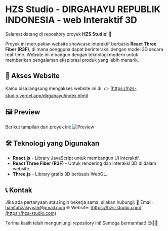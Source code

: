 # HZS Studio - DIRGAHAYU REPUBLIK INDONESIA - web Interaktif 3D

Selamat datang di repository proyek **HZS Studio**! 🚀

Proyek ini merupakan website showcase interaktif berbasis **React Three Fiber (R3F)**, di mana pengguna dapat berinteraksi dengan model 3D secara real-time. Website ini dibangun dengan teknologi modern untuk memberikan pengalaman eksplorasi produk yang lebih menarik.

## 🔗 Akses Website

Kamu bisa langsung mengakses website ini di:
👉 [https://hzs-studio.vercel.app/dirgahayu/index.html)

## 🖼️ Preview

Berikut tampilan dari proyek ini:
![Preview](https://hzs-studio.vercel.app/porto/dirgahayu.webp)

## 🛠️ Teknologi yang Digunakan

- **React.js** - Library JavaScript untuk membangun UI interaktif.
- **React Three Fiber (R3F)** - Untuk rendering dan interaksi 3D di dalam website.
- **Three.js** - Library grafis 3D berbasis WebGL.

## 📞 Kontak

Jika ada pertanyaan atau ingin bekerja sama, silakan hubungi:
📧 Email: hanifahzakiyyah@gmail.com
🌐 Website: [https://hzs-studio.com](https://hzs-studio.com)

Terima kasih telah mengunjungi repository ini! Semoga bermanfaat! 😊🎨🚀

